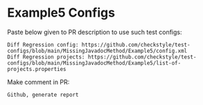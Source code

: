 # Example5 Configs
Paste below given to PR description to use such test configs:
```
Diff Regression config: https://github.com/checkstyle/test-configs/blob/main/MissingJavadocMethod/Example5/config.xml
Diff Regression projects: https://github.com/checkstyle/test-configs/blob/main/MissingJavadocMethod/Example5/list-of-projects.properties
```
Make comment in PR:
```
Github, generate report
```
